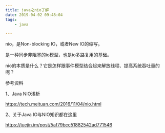 ```yaml
---
title: java之nio了解
date: 2019-04-02 09:48:04
tags:
	- java

---
```




nio，是Non-blocking IO，或者New IO的缩写。

是一种同步非阻塞的io模型，也是io多路复用的基础。

nio的本质是什么？它是怎样跟事件模型结合起来解放线程、提高系统吞吐量的呢？



参考资料

1、Java NIO浅析

https://tech.meituan.com/2016/11/04/nio.html

2、关于Java IO与NIO知识都在这里

https://juejin.im/post/5af79bcc51882542ad771546
